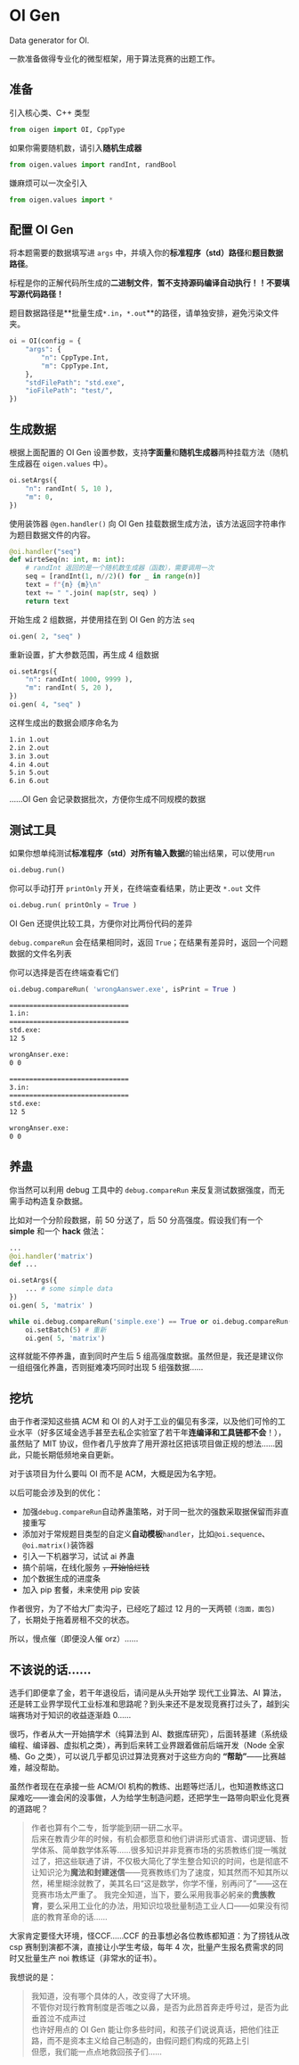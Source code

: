# OI Gen

Data generator for OI.

一款准备做得专业化的微型框架，用于算法竞赛的出题工作。

## 准备

引入核心类、C++ 类型

```py
from oigen import OI, CppType
```

如果你需要随机数，请引入**随机生成器**

```py
from oigen.values import randInt, randBool
```

嫌麻烦可以一次全引入

```py
from oigen.values import *
```

## 配置 OI Gen

将本题需要的数据填写进 `args` 中，并填入你的**标准程序（std）路径**和**题目数据路径**。

标程是你的正解代码所生成的**二进制文件**，**暂不支持源码编译自动执行！！不要填写源代码路径！**

题目数据路径是**批量生成`*.in`，`*.out`**的路径，请单独安排，避免污染文件夹。

```py
oi = OI(config = {
    "args": {
        "n": CppType.Int,
        "m": CppType.Int,
    },
    "stdFilePath": "std.exe",
    "ioFilePath": "test/",
})
```

## 生成数据

根据上面配置的 OI Gen 设置参数，支持**字面量**和**随机生成器**两种挂载方法（随机生成器在 `oigen.values` 中）。

```py
oi.setArgs({
    "n": randInt( 5, 10 ),
    "m": 0,
})
```

使用装饰器 `@gen.handler()` 向 OI Gen 挂载数据生成方法，该方法返回字符串作为题目数据文件的内容。

```py
@oi.handler("seq")
def wirteSeq(n: int, m: int):
    # randInt 返回的是一个随机数生成器（函数），需要调用一次
    seq = [randInt(1, n//2)() for _ in range(n)]
    text = f"{n} {m}\n"
    text += " ".join( map(str, seq) )
    return text
```

开始生成 2 组数据，并使用挂在到 OI Gen 的方法 `seq`

```py
oi.gen( 2, "seq" )
```

重新设置，扩大参数范围，再生成 4 组数据

```py
oi.setArgs({
    "n": randInt( 1000, 9999 ),
    "m": randInt( 5, 20 ),
})
oi.gen( 4, "seq" )
```

这样生成出的数据会顺序命名为 

```sh
1.in 1.out
2.in 2.out
3.in 3.out
4.in 4.out
5.in 5.out
6.in 6.out
```

……OI Gen 会记录数据批次，方便你生成不同规模的数据

## 测试工具

如果你想单纯测试**标准程序（std）**对**所有输入数据**的输出结果，可以使用`run`

```py
oi.debug.run()
```

你可以手动打开 `printOnly` 开关，在终端查看结果，防止更改 `*.out` 文件

```py
oi.debug.run( printOnly = True )
```

OI Gen 还提供比较工具，方便你对比两份代码的差异

`debug.compareRun` 会在结果相同时，返回 `True`；在结果有差异时，返回一个问题数据的文件名列表

你可以选择是否在终端查看它们

```py
oi.debug.compareRun( 'wrongAanswer.exe', isPrint = True )
```

```sh
==============================
1.in:
==============================
std.exe:
12 5

wrongAnser.exe:
0 0

==============================
3.in:
==============================
std.exe:
12 5

wrongAnser.exe:
0 0
```

## 养蛊

你当然可以利用 debug 工具中的 `debug.compareRun` 来反复测试数据强度，而无需手动构造复杂数据。

比如对一个分阶段数据，前 50 分送了，后 50 分高强度。假设我们有一个 **simple** 和一个 **hack** 做法：

```py
...
@oi.handler('matrix')
def ...

oi.setArgs({
    ... # some simple data
})
oi.gen( 5, 'matrix' )

while oi.debug.compareRun('simple.exe') == True or oi.debug.compareRun('hack.exe') == True:
    oi.setBatch(5) # 重新
    oi.gen( 5, 'matrix')

```

这样就能不停养蛊，直到同时产生后 5 组高强度数据。虽然但是，我还是建议你一组组强化养蛊，否则挺难凑巧同时出现 5 组强数据……

## 挖坑

由于作者深知这些搞 ACM 和 OI 的人对于工业的偏见有多深，以及他们可怜的工业水平（好多区域金选手甚至去私企实验室了若干年**连编译和工具链都不会**！），虽然贴了 MIT 协议，但作者几乎放弃了用开源社区把该项目做正规的想法……因此，只能长期低频地亲自更新。

对于该项目为什么要叫 OI 而不是 ACM，大概是因为名字短。

以后可能会涉及到的优化：

- 加强`debug.compareRun`自动养蛊策略，对于同一批次的强数采取据保留而非直接重写
- 添加对于常规题目类型的自定义**自动模板**`handler`，比如`@oi.sequence`、`@oi.matrix()`装饰器
- 引入一下机器学习，试试 ai 养蛊
- 搞个前端，在线化服务 ~~，开始恰烂钱~~
- 加个数据生成的进度条
- 加入 pip 套餐，未来使用 pip 安装

作者很穷，为了不给大厂卖沟子，已经吃了超过 12 月的一天两顿 `(泡面，面包)` 了，长期处于拖着房租不交的状态。

所以，慢点催（即便没人催 orz）……

## 不该说的话……

选手们即便拿了金，若干年退役后，请问是从头开始学 现代工业算法、AI 算法，还是转工业界学现代工业标准和思路呢？到头来还不是发现竞赛打过头了，越到尖端赛场对于知识的收益逐渐趋 0……

很巧，作者从大一开始搞学术（纯算法到 AI、数据库研究），后面转基建（系统级编程、编译器、虚拟机之类），再到后来转工业界跟着做前后端开发（Node 全家桶、Go 之类），可以说几乎都见识过算法竞赛对于这些方向的 **“帮助”**——比赛越难，越没帮助。

虽然作者现在在承接一些 ACM/OI 机构的教练、出题等烂活儿，也知道教练这口屎难吃——谁会闲的没事做，人为给学生制造问题，还把学生一路带向职业化竞赛的道路呢？

> 作者也算有个二专，哲学能到研一研二水平。  
> 后来在教青少年的时候，有机会都愿意和他们讲讲形式语言、谓词逻辑、哲学体系、简单数学体系等……很多知识并非竞赛市场的劣质教练们提一嘴就过了，把这些联通了讲，不仅极大简化了学生整合知识的时间，也是彻底不让知识沦为**魔法和封建迷信**——竞赛教练们为了速度，知其然而不知其所以然，稀里糊涂就教了，美其名曰“这是数学，你学不懂，别再问了”——这在竞赛市场太严重了。 
> 我完全知道，当下，要么采用我事必躬亲的**贵族教育**，要么采用工业化的办法，用知识垃圾批量制造工业人口——如果没有彻底的教育革命的话……  

大家肯定要怪大环境，怪CCF……CCF 的丑事想必各位教练都知道：为了捞钱从改 csp 赛制到演都不演，直接让小学生考级，每年 4 次，批量产生报名费需求的同时又批量生产 noi 教练证（非常水的证书）。

我想说的是：

> 我知道，没有哪个具体的人，改变得了大环境。  
> 不管你对现行教育制度是否嗤之以鼻，是否为此昂首奔走呼号过，是否为此垂首泣不成声过  
> 也许好用点的 OI Gen 能让你多些时间，和孩子们说说真话，把他们往正路，而不是资本主义给自己制造的，由假问题们构成的死路上引  
> 但愿，我们能一点点地救回孩子们……  